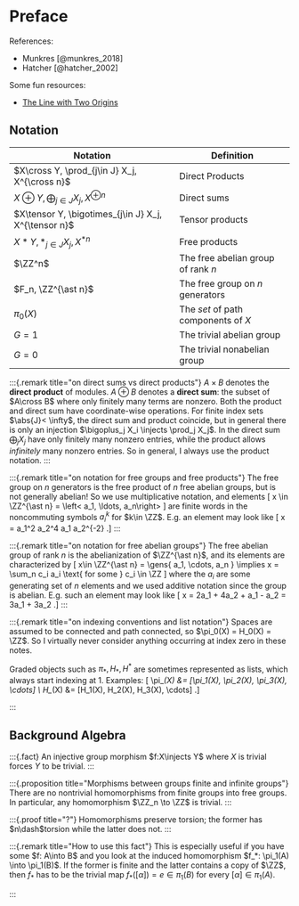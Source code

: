 # Preface

References:

- Munkres [@munkres_2018]
- Hatcher [@hatcher_2002]

Some fun resources:

- [The Line with Two Origins](https://blogs.scientificamerican.com/roots-of-unity/a-few-of-my-favorite-spaces-the-line-with-2-origins/)

## Notation

| Notation                                             | Definition                          |
|------------------------------------------------------|-------------------------------------|
| $X\cross Y, \prod_{j\in J} X_j, X^{\cross n}$        | Direct Products                     |
| $X\oplus Y, \bigoplus_{j\in J} X_j, X^{\oplus n}$    | Direct sums                         |
| $X\tensor Y, \bigotimes_{j\in J} X_j, X^{\tensor n}$ | Tensor products                     |
| $X\ast Y, \ast_{j\in J} X_j, X^{\ast n}$             | Free products                       |
| $\ZZ^n$                                              | The free abelian group of rank $n$  |
| $F_n, \ZZ^{\ast n}$                                  | The free group on $n$ generators    |
| $\pi_0(X)$                                           | The *set* of path components of $X$ |
| $G=1$                                                | The trivial abelian group           |
| $G=0$                                                | The trivial nonabelian group        |

:::{.remark title="on direct sums vs direct products"}
$A\times B$ denotes the **direct product** of modules.
$A\oplus B$ denotes a **direct sum**: the subset of $A\cross B$ where only finitely many terms are nonzero.
Both the product and direct sum have coordinate-wise operations.
For finite index sets $\abs{J}< \infty$, the direct sum and product coincide, but in general there is only an injection $\bigoplus_j X_i \injects \prod_j X_j$.
In the direct sum $\bigoplus_j X_j$ have only finitely many nonzero entries, while the product allows *infinitely* many nonzero entries.
So in general, I always use the product notation.
:::

:::{.remark title="on notation for free groups and free products"}
The free group on $n$ generators is the free product of $n$ free abelian groups, but is not generally abelian!
So we use multiplicative notation, and elements 
\[
x \in \ZZ^{\ast n} = \left< a_1, \ldots, a_n\right>
\]
are finite words in the noncommuting symbols $a_i^k$ for $k\in \ZZ$.
E.g. an element may look like 
\[
x = a_1^2 a_2^4 a_1 a_2^{-2}
.\]
:::

:::{.remark title="on notation for free abelian groups"}
The free abelian group of rank $n$ is the abelianization of $\ZZ^{\ast n}$,
and its elements are characterized by
\[
x\in \ZZ^{\ast n} = \gens{ a_1, \cdots, a_n } \implies x = \sum_n c_i a_i \text{ for some } c_i \in \ZZ
\]
where the $a_i$ are some generating set of $n$ elements and we used additive notation since the group is abelian.
E.g. such an element may look like 
\[
x = 2a_1 + 4a_2 + a_1 - a_2 = 3a_1 + 3a_2
.\]
:::

:::{.remark title="on indexing conventions and list notation"}
Spaces are assumed to be connected and path connected, so $\pi_0(X) = H_0(X) = \ZZ$.
So I virtually never consider anything occurring at index zero in these notes.

Graded objects such as $\pi_*, H_*, H^*$ are sometimes represented as lists, which always start indexing at 1.
Examples: 
\[
\pi_*(X) &= [\pi_1(X), \pi_2(X), \pi_3(X), \cdots] \\
H_*(X) &= [H_1(X), H_2(X), H_3(X), \cdots]
.\]

:::

## Background Algebra 

:::{.fact}
An injective group morphism $f:X\injects Y$ where $X$ is trivial forces $Y$ to be trivial.
:::

:::{.proposition title="Morphisms between groups finite and infinite groups"}
There are no nontrivial homomorphisms from finite groups into free groups.
In particular, any homomorphism $\ZZ_n \to \ZZ$ is trivial.
:::

:::{.proof title="?"}
Homomorphisms preserve torsion; the former has $n\dash$torsion while the latter does not.
:::

:::{.remark title="How to use this fact"}
This is especially useful if you have some $f: A\into B$ and you look at the induced homomorphism $f_*: \pi_1(A) \into \pi_1(B)$. If the former is finite and the latter contains a copy of $\ZZ$, then $f_*$ has to be the trivial map $f_*([\alpha]) = e \in \pi_1(B)$ for every $[\alpha] \in \pi_1(A)$.

:::

 

